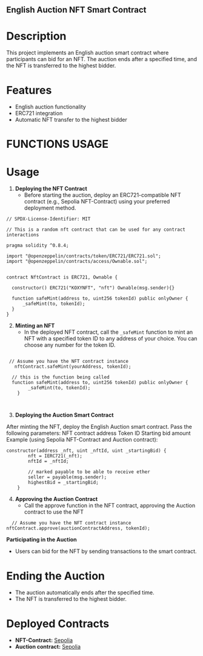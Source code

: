 ## English Auction NFT Smart Contract

# Description

This project implements an English auction smart contract where participants can bid for an NFT. The auction ends after a specified time, and the NFT is transferred to the highest bidder.

# Features

- English auction functionality
- ERC721 integration
- Automatic NFT transfer to the highest bidder


# FUNCTIONS USAGE

# Usage

1. **Deploying the NFT Contract**
   - Before starting the auction, deploy an ERC721-compatible NFT contract (e.g., Sepolia NFT-Contract) using your preferred deployment method.
  
  ```solidity
// SPDX-License-Identifier: MIT

// This is a random nft contract that can be used for any contract interactions

pragma solidity ^0.8.4;

import "@openzeppelin/contracts/token/ERC721/ERC721.sol";
import "@openzeppelin/contracts/access/Ownable.sol";


contract NftContract is ERC721, Ownable {

    constructor() ERC721("KOXYNFT", "nft") Ownable(msg.sender){}

    function safeMint(address to, uint256 tokenId) public onlyOwner {
        _safeMint(to, tokenId);
    }
}

```
2. **Minting an NFT**
   - In the deployed NFT contract, call the `_safeMint` function to mint an NFT with a specified token ID to any address of your choice. You can choose any number for the token ID.
```solidity

 // Assume you have the NFT contract instance
   nftContract.safeMint(yourAddress, tokenId);

  // this is the function being called
  function safeMint(address to, uint256 tokenId) public onlyOwner {
        _safeMint(to, tokenId);
    }

  

```

3. **Deploying the Auction Smart Contract**

After minting the NFT, deploy the English Auction smart contract. Pass the following parameters:
NFT contract address
Token ID
Starting bid amount
Example (using Sepolia NFT-Contract and Auction contract):

```solidity
constructor(address _nft, uint _nftId, uint _startingBid) {
        nft = IERC721(_nft);
        nftId = _nftId;

        // marked payable to be able to receive ether
        seller = payable(msg.sender);
        highestBid = _startingBid;     
    }
```


4. **Approving the Auction Contract**
   - Call the approve function in the NFT contract, approving the Auction contract to use the NFT

```solidity
  // Assume you have the NFT contract instance
nftContract.approve(auctionContractAddress, tokenId);

```



**Participating in the Auction**

- Users can bid for the NFT by sending transactions to the smart contract.

# Ending the Auction
- The auction automatically ends after the specified time.
- The NFT is transferred to the highest bidder.


# Deployed Contracts

- **NFT-Contract:** [Sepolia](https://sepolia.etherscan.io/address/0x7e78e3ec7c372f0d84c6d6561e3d9e7b0c78f644)
- **Auction contract:** [Sepolia](https://sepolia.etherscan.io/address/0x55d0adec17c1d71921078687e37908d57c9972a9)

